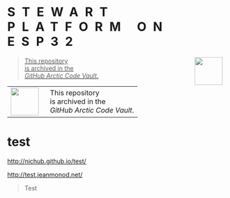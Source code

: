 <h1 style="letter-spacing: 1ex">STEWART PLATFORM ON ESP32</h1>

<a href="https://archiveprogram.github.com/arctic-vault/">
<blockquote style="vertical-align: text-top;">
<p>
<img style="width:64px; float:right; margin-right:10px;" src="https://github.githubassets.com/images/modules/profile/achievements/arctic-code-vault-contributor-default.png" />
This repository<br/>is archived in the<br/><em>GitHub Arctic Code Vault</em>.
</p>
</blockquote>
</a>

<table>
<tr>
<td>
<img style="width:64px; float:right; margin-right:10px;" src="https://github.githubassets.com/images/modules/profile/achievements/arctic-code-vault-contributor-default.png" />
</td>
<td>
This repository<br/>is archived in the<br/><em>GitHub Arctic Code Vault</em>.
</td>
</tr>
</table>

# test

<http://nichub.github.io/test/>

<http://test.jeanmonod.net/>

> Test

